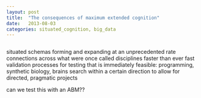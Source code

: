 ```yaml
---
layout: post
title:  "The consequences of maximum extended cognition"
date:   2013-08-03
categories: situated_cognition, big_data
---
```


![]()

situated schemas forming and expanding at an unprecedented rate
connections across what were once called disciplines faster than ever
fast validation processes for testing that is immediately feasible: programming, synthetic biology, brains
search within a certain direction to allow for directed, pragmatic projects

can we test this with an ABM??
